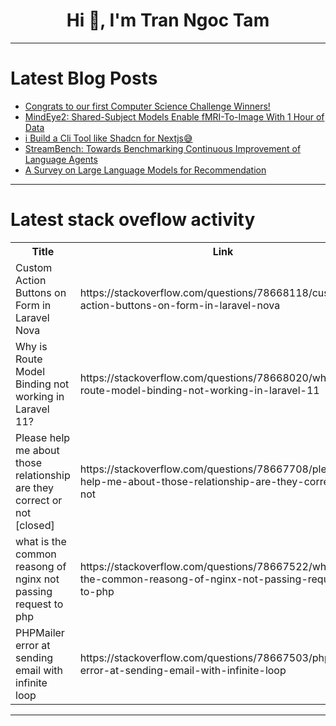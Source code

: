 <h1 align="center">Hi 👋, I'm Tran Ngoc Tam</h1>

---

# Latest Blog Posts 
<!-- BLOG-POST-LIST:START -->
- [Congrats to our first Computer Science Challenge Winners!](https://dev.to/devteam/congrats-to-our-first-computer-science-challenge-winners-2mg2)
- [MindEye2: Shared-Subject Models Enable fMRI-To-Image With 1 Hour of Data](https://dev.to/mikeyoung44/mindeye2-shared-subject-models-enable-fmri-to-image-with-1-hour-of-data-9pi)
- [i Build a Cli Tool like Shadcn for Nextjs😅](https://dev.to/random_ti/i-build-a-cli-tool-like-shadcn-for-nextjs-29e0)
- [StreamBench: Towards Benchmarking Continuous Improvement of Language Agents](https://dev.to/mikeyoung44/streambench-towards-benchmarking-continuous-improvement-of-language-agents-5h0o)
- [A Survey on Large Language Models for Recommendation](https://dev.to/mikeyoung44/a-survey-on-large-language-models-for-recommendation-37lf)
<!-- BLOG-POST-LIST:END -->

---

# Latest stack oveflow activity
<table>
  <tr><th>Title</th><th>Link</th></tr>
  <!-- STACKOVERFLOW:START --><tr><td>Custom Action Buttons on Form in Laravel Nova</td><td>https://stackoverflow.com/questions/78668118/custom-action-buttons-on-form-in-laravel-nova</td></tr><tr><td>Why is Route Model Binding not working in Laravel 11?</td><td>https://stackoverflow.com/questions/78668020/why-is-route-model-binding-not-working-in-laravel-11</td></tr><tr><td>Please help me about those relationship are they correct or not [closed]</td><td>https://stackoverflow.com/questions/78667708/please-help-me-about-those-relationship-are-they-correct-or-not</td></tr><tr><td>what is the common reasong of nginx not passing request to php</td><td>https://stackoverflow.com/questions/78667522/what-is-the-common-reasong-of-nginx-not-passing-request-to-php</td></tr><tr><td>PHPMailer error at sending email with infinite loop</td><td>https://stackoverflow.com/questions/78667503/phpmailer-error-at-sending-email-with-infinite-loop</td></tr><!-- STACKOVERFLOW:END -->
</table>

---


